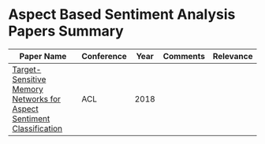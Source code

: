 # Aspect Based Sentiment Analysis Papers Summary

 Paper Name        | Conference | Year | Comments | Relevance
------------------------- | --------------- | ------------------------------- | ----- | ----
[Target-Sensitive Memory Networks for Aspect Sentiment Classification][p1] | ACL | 2018 | | 
[p1]: https://www.aclweb.org/anthology/P18-1088/
